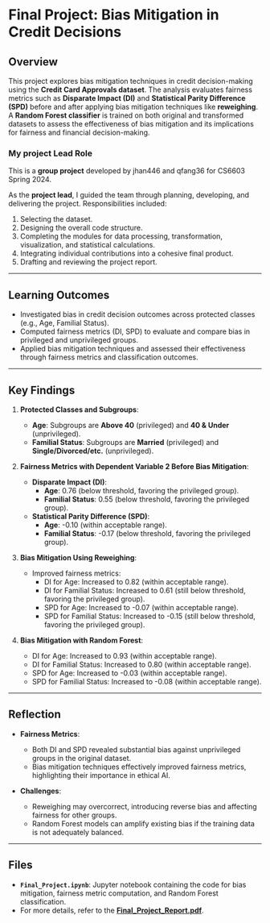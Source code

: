 # Final Project: Bias Mitigation in Credit Decisions

## Overview

This project explores bias mitigation techniques in credit decision-making using the **Credit Card Approvals dataset**. The analysis evaluates fairness metrics such as **Disparate Impact (DI)** and **Statistical Parity Difference (SPD)** before and after applying bias mitigation techniques like **reweighing**. A **Random Forest classifier** is trained on both original and transformed datasets to assess the effectiveness of bias mitigation and its implications for fairness and financial decision-making.

### My project Lead Role

This is a **group project** developed by jhan446 and qfang36 for CS6603 Spring 2024. 

As the **project lead**, I guided the team through planning, developing, and delivering the project. Responsibilities included: 
1. Selecting the dataset.
2. Designing the overall code structure.
3. Completing the modules for data processing, transformation, visualization, and statistical calculations.
4. Integrating individual contributions into a cohesive final product.
5. Drafting and reviewing the project report.
---

## Learning Outcomes
- Investigated bias in credit decision outcomes across protected classes (e.g., Age, Familial Status).
- Computed fairness metrics (DI, SPD) to evaluate and compare bias in privileged and unprivileged groups.
- Applied bias mitigation techniques and assessed their effectiveness through fairness metrics and classification outcomes.

---

## Key Findings

1. **Protected Classes and Subgroups**:
   - **Age**: Subgroups are **Above 40** (privileged) and **40 & Under** (unprivileged).
   - **Familial Status**: Subgroups are **Married** (privileged) and **Single/Divorced/etc.** (unprivileged).

2. **Fairness Metrics with Dependent Variable 2 Before Bias Mitigation**:
   - **Disparate Impact (DI)**:
     - **Age**: 0.76 (below threshold, favoring the privileged group).
     - **Familial Status**: 0.55 (below threshold, favoring the privileged group).
   - **Statistical Parity Difference (SPD)**:
     - **Age**: -0.10 (within acceptable range).
     - **Familial Status**: -0.17 (below threshold, favoring the privileged group).

3. **Bias Mitigation Using Reweighing**:
   - Improved fairness metrics:
     - DI for Age: Increased to 0.82 (within acceptable range).
     - DI for Familial Status: Increased to 0.61 (still below threshold, favoring the privileged group).
     - SPD for Age: Increased to -0.07 (within acceptable range).
     - SPD for Familial Status: Increased to -0.15 (still below threshold, favoring the privileged group).

4. **Bias Mitigation with Random Forest**:
    - DI for Age: Increased to 0.93 (within acceptable range).
    - DI for Familial Status: Increased to 0.80 (within acceptable range).
    - SPD for Age: Increased to -0.03 (within acceptable range).
    - SPD for Familial Status: Increased to -0.08 (within acceptable range).

---

## Reflection

- **Fairness Metrics**:
  - Both DI and SPD revealed substantial bias against unprivileged groups in the original dataset.
  - Bias mitigation techniques effectively improved fairness metrics, highlighting their importance in ethical AI.

- **Challenges**:
  - Reweighing may overcorrect, introducing reverse bias and affecting fairness for other groups.
  - Random Forest models can amplify existing bias if the training data is not adequately balanced.

---

## Files
- **`Final_Project.ipynb`**: Jupyter notebook containing the code for bias mitigation, fairness metric computation, and Random Forest classification.
- For more details, refer to the **[Final_Project_Report.pdf](Final_Project_Report.pdf)**.
